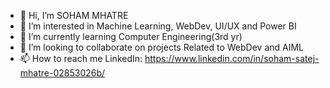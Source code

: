 - 👋 Hi, I’m SOHAM MHATRE
- 👀 I’m interested in Machine Learning, WebDev, UI/UX and Power BI
- 🌱 I’m currently learning Computer Engineering(3rd yr)
- 💞️ I’m looking to collaborate on projects Related to WebDev and AIML
- 📫 How to reach me  LinkedIn: https://www.linkedin.com/in/soham-satej-mhatre-02853026b/

<!---
Soham0507/Soham0507 is a ✨ special ✨ repository because its `README.md` (this file) appears on your GitHub profile.
You can click the Preview link to take a look at your changes.
--->
